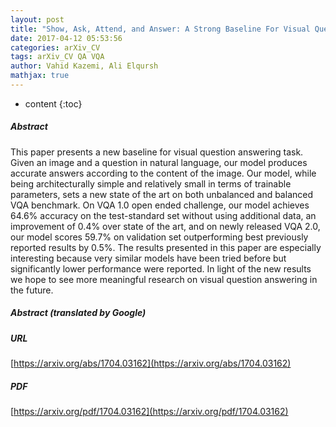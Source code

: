 ```yaml
---
layout: post
title: "Show, Ask, Attend, and Answer: A Strong Baseline For Visual Question Answering"
date: 2017-04-12 05:53:56
categories: arXiv_CV
tags: arXiv_CV QA VQA
author: Vahid Kazemi, Ali Elqursh
mathjax: true
---
```


* content
{:toc}

##### Abstract
This paper presents a new baseline for visual question answering task. Given an image and a question in natural language, our model produces accurate answers according to the content of the image. Our model, while being architecturally simple and relatively small in terms of trainable parameters, sets a new state of the art on both unbalanced and balanced VQA benchmark. On VQA 1.0 open ended challenge, our model achieves 64.6% accuracy on the test-standard set without using additional data, an improvement of 0.4% over state of the art, and on newly released VQA 2.0, our model scores 59.7% on validation set outperforming best previously reported results by 0.5%. The results presented in this paper are especially interesting because very similar models have been tried before but significantly lower performance were reported. In light of the new results we hope to see more meaningful research on visual question answering in the future.

##### Abstract (translated by Google)


##### URL
[https://arxiv.org/abs/1704.03162](https://arxiv.org/abs/1704.03162)

##### PDF
[https://arxiv.org/pdf/1704.03162](https://arxiv.org/pdf/1704.03162)

